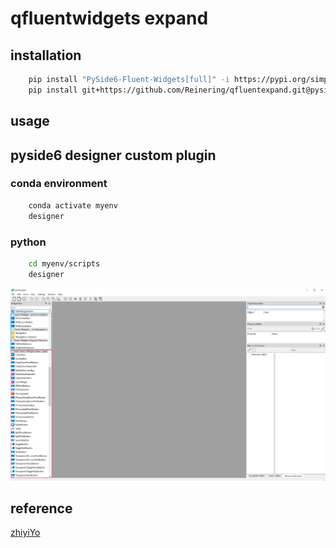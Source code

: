 # qfluentwidgets expand


## installation

```bash
	pip install "PySide6-Fluent-Widgets[full]" -i https://pypi.org/simple/
    pip install git+https://github.com/Reinering/qfluentexpand.git@pyside6
```

## usage

## pyside6 designer custom plugin

### conda environment

```bash
    conda activate myenv
    designer
```
### python

```bash
    cd myenv/scripts
    designer
```

![designer](/public/images/designer.png "designer")



## reference
[zhiyiYo](https://github.com/zhiyiYo/PyQt-Fluent-Widgets.git)
